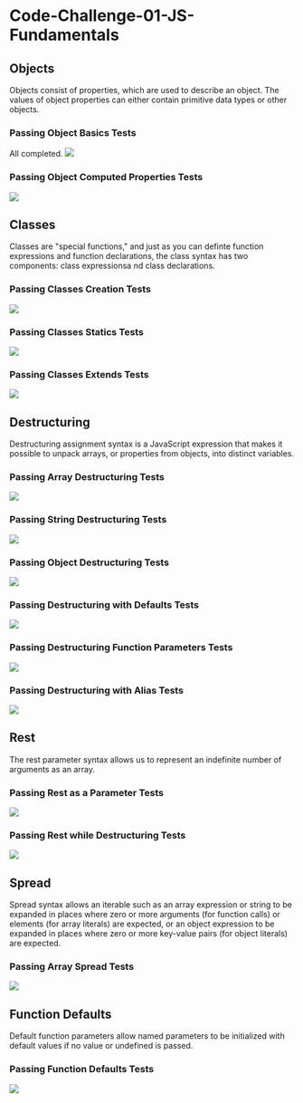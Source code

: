 # Code-Challenge-01-JS-Fundamentals

## Objects

Objects consist of properties, which are used to describe an object. The values of object properties can either contain primitive data types or other objects.

### Passing Object Basics Tests
All completed.
![](ObjectsBasics.png)

### Passing Object Computed Properties Tests
![](ObjectsComputedProperties.png)

## Classes

Classes are "special functions," and just as you can definte function expressions and function declarations, the class syntax has two components: class expressionsa nd class declarations.

### Passing Classes Creation Tests

![](ClassesCreation.png)

### Passing Classes Statics Tests

![](ClassesStatic.png)

### Passing Classes Extends Tests

![](ClassesExtends.png)

## Destructuring

Destructuring assignment syntax is a JavaScript expression that makes it possible to unpack arrays, or properties from objects, into distinct variables.

### Passing Array Destructuring Tests
![](DestructuringArray.png)

### Passing String Destructuring Tests
![](DestructuringStrings.png)

### Passing Object Destructuring Tests
![](DestructuringObjects.png)

### Passing Destructuring with Defaults Tests
![](DestructuringDefaults.png)

### Passing Destructuring Function Parameters Tests
![](DestructuringParameters.png)

### Passing Destructuring with Alias Tests
![](DestructuringAlias.png)

## Rest

The rest parameter syntax allows us to represent an indefinite number of arguments as an array.

### Passing Rest as a Parameter Tests
![](PassingRestParameter.png)

### Passing Rest while Destructuring Tests
![](PassingRestDestructuring.png)

## Spread

Spread syntax allows an iterable such as an array expression or string to be expanded in places where zero or more arguments (for function calls) or elements (for array literals) are expected, or an object expression to be expanded in places where zero or more key-value pairs (for object literals) are expected.

### Passing Array Spread Tests
![](ArraySpread.png)

## Function Defaults

Default function parameters allow named parameters to be initialized with default values if no value or undefined is passed.

### Passing Function Defaults Tests
![](DefaultParameters.png)